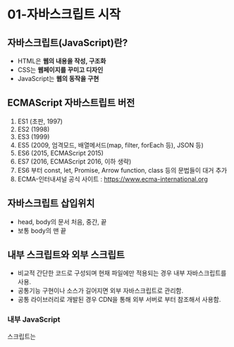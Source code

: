 # 01-자바스크립트 시작

## 자바스크립트(JavaScript)란?
+ HTML은 **웹의 내용을 작성, 구조화**
+ CSS는 **웹페이지를 꾸미고 디자인**
+ JavaScript는  **웹의 동작을 구현**

## ECMAScript 자바스트립트 버전
1. ES1 (초판, 1997)
2. ES2 (1998)
3. ES3 (1999)
4. ES5 (2009, 엄격모드, 배열메서드(map, filter, forEach 등), JSON 등)
5. ES6 (2015, ECMAScript 2015)
6. ES7 (2016, ECMAScript 2016, 이하 생략)
7. ES6 부터 const, let, Promise, Arrow function, class 등의 문법들이 대거 추가
8. ECMA-인터내셔널 공식 사이트 : <https://www.ecma-international.org>

## 자바스크립트 삽입위치
+ head, body의 문서 처음, 중간, 끝
+ 보통 body의 맨 끝

## 내부 스크립트와 외부 스크립트
+ 비교적 간단한 코드로 구성되며 현재 파일에만 적용되는 경우 내부 자바스크립트를 사용.
+ 공통기능 구현이나 소스가 길어지면 외부 자바스크립트로 관리함.
+ 공통 라이브러리로 개발된 경우 CDN을 통해 외부 서버로 부터 참조해서 사용함.

### 내부 JavaScript

스크립트는 <script> (script 태그) 를 이용해 HTML 문서의 대부분의 위치에 삽입할 수 있습니다.

````
<!DOCTYPE html>
<html>
    <head></head>
    <body>
        <h1>JavaScript</h1>
        <script>
            console.log('hello')
        </script>
    </body>
</html>
````

### 외부 JavaScript

자바스크립트 코드의 양이 많은 경우, 자바스크립트 코드를 script 태그 안에 전부 작성하기 보다는 여러개의 자바스크립트 파일로 기능별로 나누어 작성해서 관리하는 것이 편리합니다.

````
<!DOCTYPE html>
<html>
    <head></head>
    <body>
        <h1>JavaScript</h1>
        <script src="js/script.js"></script>
    </body>
</html>
````

## 브라우저 동작 방식

1. HTML을 읽기 시작합니다.
2. HTML을 파싱합니다.
3. DOM 트리를 생성합니다.
4. CSS 파싱 후 스타일 규칙 생성
5. DOM 트리와 생성된 스타일 규칙 Attachment
6. Render 트리 형성 후 Layout, Painting
7. Display

> 파싱이란, 프로그램을 실행할 수 있도록 내부 포맷에 맞게 분석하고 변환하는 것을 의미한다.

## JavaScript 소스파일 위치 결정
브라우저는 HTML의 구조와 CSS 스타일을 렌더링하는 도중 자바스크립트를 만나게 되면 이에 대한 해석과 구현이 완료될때까지 브라우저 렌더링을 멈추게 됩니다. 즉, 자바스크립트의 삽입 위치에 따라 스크립트 실행순서와 브라우저 렌더링에 영향을 미치기 때문에 다음 사항을 고려해 적절한 
위치선정이 필요 합니다.

```` 
<head></head>
````

+ 브라우저 렌더링에 방해가 될 수 있으며 무거운 스크립트가 실행되는 경우 오랫동안 화면이 보여지지 않을수 있음.
+ 문서를 초기화하거나 설정하는 가벼운 스크립트들을 주로 사용.
+ 문서의 DOM(Document Object Model) 구조가 필요한 경우 HTML이 모두 로드 된 이후 실행되어야 하므로 window.onload와 같은 로드 이벤트가 추가되어야 함.

```` 
<body></body>
````

+ 태그내 모든 위치에 둘 수 있음.
+ 웹페이지 로딩이 완료된 다음 실행하기 위해 일반적으로는 </body> 바로 앞에 위치.
+ 이경우 문서의 DOM 구조가 완료된 시점에 실행되기에 별다른 추가설정이 필요없음.

## JavaScript 코드구조
+ 문(statement)은 세미콜론으로 구분(세미콜론을 붙이지 않는 곳도 있습니다.)
+ 문은 값, 연산자, 키워드, 명령어, 표현식(값으로 평가, 함수나 key, index를 통한 값의 호출도 표현식) 등으로 구성됩니다.

## JavaScript 주석

````
<script>
    // 한 줄 주석입니다.
    /*
    여
    러
    줄
    주석입니다.
    */
</script>
````    

## JavaScript를 출력하는 4가지 방법
1. 문서 내에 요소를 선택하여 출력하는 방법(innerHTML, innerText)
2. 문서 내에 직접 출력하는 방법(document.write)
3. 사용자 인터렉션(alert, confirm)
4. 콘솔에 찍는 방법(console.log)

````
<!DOCTYPE html>
<html>
<head></head>

<body>
    <h1>JavaScript</h1>
    <div id="box"></div>
    <script>
        document.getElementById('box').innerHTML = '박스입니다.';
        document.write("<h1>제목입니다.</h1>");
        //alert('경고창에 출력');
        //confirm('확인창에 출력');
        console.log('콘솔창에 출력');
    </script>
</body>
</html>
````
# 02-변수

## 변수란?
자바스크립트에서 변수는 데이터를 담는 그릇을 의미한다.
스크립트 처리 과정에서 데이터를 일시적으로 담아두는 공간으로, 한 번에 하나의 값만 저장할 수 있습니다. 
그래서 한 변수에 데이터가 이미 존재하는데, 다른 값을 넣으려고 시도하는 경우에 기존의 값은 삭제되고 새로온 데이터가 저장됩니다.
변수는 var, let, const 키워드를 사용하여 선언하고,
할당 연산자(=)를 사용해 값을 할당한다.
그리고 식별자인 변수명을 사용해 변수에 저장된 값을 참조한다.(저장된 값을 보여준다)

## Javascript 변수 선언
1. 변수이름은 대소문자를 구별.
2. 여러 변수를 한번에 선언할 수 있음.
3. 지역변수와 전역변수가 있음.
4. 기본적으로 소문자로 시작되는 Camel Case를 사용.

## 변수 명명 규칙
+ 변수명의 첫 글자는 영문자, 달러스코어$, 언더바_만 올 수 있다.
+ 두 번째 이후 글자에는 영문자, 달러스코어, 언더바, 숫자만 올 수 있다.
+ 변수명의 영문자는 대.소문자를 엄격하게 구분한다.
+ 자바스크립트의 예약어가 아니어야 한다.

> 예약어(키워드) : 특별한 용도로 사용하기 위해 미리 예약해둔 단어들

자바스크립트의 예약어는 다음과 같습니다.

| 예약어 | 예약어 | 예약어 | 예약어 | 예약어 | 예약어 | 예약어 |
| ---- | --- | --- | --- | --- | --- | --- |
| abstract | arguments | await | boolean | break | byte |  |
| case | catch  | char | class | const  | continue |
| debugger | default | delete | do | double |  |  |
| else | enum | eval | export  | extends |  |  |
| false | final | finally | float | for | function  | goto |
| if | implements | import | in | instanceof | int | interface |
| let | long | native | new | null |  |  |
| package | private | protected | public | return |  |  |
| short | static | super | switch | synchronized |  |  |  
| this | throw | throws | transient | true | try | typeof | 
| void | var | volatile | while | with | yield | |


## 변수명 표기법
변수명 표기법은 대표적으로 세 가지 방식이 있습니다. 

| 표기법 | 설명 | 예시 | 사용처 | 
| ---- | --- | --- | --- |
| camelCase | 낙타의 등처럼 보인다고 해서 붙여진 이름. 이름의 맨 첫 번째, 단어의 첫 글자는 소문자로 적고, 두 번째 단어 부터는 첫 글자는 대문자로 적는 기법 | helloWorld | 변수, 함수 |
| PascalCase | 모든 단어의 첫 번째 글자를 대문자로 표기하는 기법 | HelloWorld | 클래스, 생성자 |
| snake_case | 모든 단어 사이를 언더바_로 표기하는 기법 | hellow_world, HELLO_WORLD | 상수 |


## 변수선언 3가지 방법
1. var
2. let
3. const

자바스크립트의 변수는 다음과 같이 선언합니다.

````
var 변수명;
var 변수명 = 값;

let 변수명;
let 변수명 = 값;

const 변수명;
const 변수명 = 값;
````

## 변수의 타입
> + 자바스크립트에는 타입(Type)이라는 개념이 있다.
> + 타입이란 변수에 할당할 수 있는 데이터 형태를 말한다. ex)숫자, 문자
> + 즉, 변수에는 숫자나 문자 등 다양한 형태의 데이터 타입을 담을 수 있다.
> + 데이터 타입에 따라 할 수 있는 일이 다르다.
> + 즉, 타입마다 다른 속성과 메서드가 있다.
> + typeof : 변수의 타입을 반환하는 자바스크립트 키워드
> + undefined : '아직 할당하지 않은 값'을 표현하기 위해 사용하는 값

## var (function scope)
+ var문에서 변수에 초기 값을 지정하지 않는다면, 변수는 값이 설정될 때까지 undefined 값을 갖게 된다.
+ var의 경우 변수를 한 번 더 선언해도 에러가 나지 않는다.

````
<script>
    var i; // 선언
    console.log(i); // undefined 가 저장됨

    var sum = 0;  // 선언과 초기화
    console.log(sum);

    var x, y, z; // 한 번에 여러 개의 변수를 함께 선언할 수 있음
    var x = 10; // x변수를 재선언후 값을 할당해도 에러가 나지 않음
    console.log(x);

    var i=0, sum=10, message="Hello";  // 선언과 초기화를 동시에 해줄 수 있음
    console.log(i, sum, message);
</script>
````

## let (block scope)
+ 이미 선언되었다는 에러 메세지가 나온다.
+ 변수 재선언은 안된다.
+ 하지만 변수 재할당은 가능하다.

````
 <script>
    let a; // 선언 후 할당을 나중에 해도 됨
    console.log(a) // undefined 가 저장됨

    let x, y, z;
    console.log(x, y, z);//undefined

    let year, month, day;
    let address = "서울시";
    console.log(month)//undefined

    let name;
    console.log(name)
    name = "홍길동";
    console.log(name);

    let fruit = "사과", price = 3000;
    console.log(fruit);
    console.log(price);
    console.log(fruit, price);
    console.log(fruit, "1개 가격은", price, "원 입니다.");

    // 중복선언불가 : Identifier 'b' has already been declared
    let user = "이순신";
    let user = "강감찬";
    console.log(user);
</script>
````

## const (block scope)
+ 변수 재선언, 재할당 모두 불가능하다.
+ 처음 선언할 때, 반드시 초기화를 해야한다.
+ 바뀌지 않을 값은 const로 선언해주면 된다.
+ 보통 대문자를 사용해서 선언한다. (강제는 아니지만 관습!)

````
<script>
    const num = 20; // 선언과 동시에 할당을 해야함
    const MY_NUM = 7; // 보통 대문자를 사용해서 선언 
    console.log(num, MY_NUM);

    const msg = "안녕하세요";
    console.log(msg);

    //const 선언만 하는 것은 불가, 반드시 초기화
    const txt ;
    txt = "안녕";
    console.log(txt); 
</script>
````

## 자바스크립트의 데이터 타입
1. 원시 타입 (Primitive Type)
2. 참조타입(Object/Reference Type)

## 원시 타입 (Primitive Type)
> + Number
> + String
> + Boolean
> + Undefined
> + Null
> + Symbol(ES6에 추가, 객체 속성을 만드는 데이터 타입)
> + 원시 타입이 할당될 때는 변수에 값(value) 자체가 담긴다.(메모리 참조가 아닌 값의 복사)
> + 메모리상에 고정된 크기로 저장되며 원시 데이터 값 자체를 보관하므로 불변적이다.

## Number
모든 숫자를 실수로 처리

````
<script>
    console.log(typeof 1); // number

    let num_1 = 99;
    let num_2 = -99;
    console.log(typeof num_1); //Number
    console.log(typeof num_2); //Number
</script>
````
## String
+ UTF-16으로 구성된 문자열
+ 작은따옴표(''), 큰따옴표(""), 템플릿 리터럴(``)로 문자열을 할당
+ 템플릿 리터럴은 줄바꿈, 공백 모두 적용됨

### 이스케이프 시퀀스
> + 이스케이프 시퀀스는 프로그래밍 언어 특성상 표현할 수 없는 기능, 문자를 표현해준다. 
> + 백슬래시(\) 뒤에 한 문자나 숫자 조합이 오는 문자 조합을 “이스케이프 시퀀스”라고 한다.
> + 줄 바꿈 문자, 작은따옴표, 또는 문자 상수의 다른 특정 문자를 나타내려면 이스케이프 시퀀스를 사용해야 한다. 
> + \t 탭(수평), \n 줄바꿈 문자, \’ 작은따옴표, \” 큰따옴표

````
<script>
    console.log(typeof "abc"); // string

    let str_1 = 'Hi';
    let str_2 = "안녕";
    let str_3 = `안녕\n하세요  \n\t반갑습니다`;

    console.log(str_1);
    console.log(str_2);
    console.log(str_3);

    const msg = "행복\n하세요";
    console.log(msg)
    console.log(typeof msg)

    let score = "68"
    let sum = score + 20
    console.log(score)
    console.log(typeof score) //string
    console.log(sum)
</script>
````

## Boolean(불리언)
true, false
````
<script>
    console.log(typeof true); // boolean
    console.log(typeof false); // boolean

    let bool_1 = true;
    let bool_2 = 2 > 3;
    console.log(typeof bool_1); //boolean
    console.log(typeof bool_2); //boolean
</script>
````

## Undefined 
+ 자바스크립트에서 undefined는 의도치 않게 누락된 값을 나타내기 위해서 주로 사용된다. 
+ 보통 개발자가 값을 설정하지 않았을 때 프로그래밍 언어 차원에서 자연스럽게 알아서 설정되는 경우가 많습니다.
+ 값도 타입도 undefined

````
<script>
    // 변수를 선언할 때 초기화를 하지 않으면 undefined가 할당
    let x;
    console.log(x); // undefined
    console.log(typeof x); // 'undefined'

    // 함수를 호출할 때도 매개 변수를 넘기지 않으면 undefined가 할당
    function foo(x, y) {
        return { x, y };
    }

    foo(1); // { x: 1, y: undefined }
</script>
````

## Null
+ 의도적으로 '값이 없음'을 명시하기 위해 할당하는 값
+ Null의 값 체크를 위해서는 일치연산자(===)를 사용
+ typeof 연산결과는 초기 자바스크립트의 버그로 수정하면 파장이 클까봐 그냥 두고있다 함.

````
<script>
    let nu = null;
    console.log(typeof nu);	//object
    console.log(nu === null); //true
</script>
````

## 참조타입(Object/Reference Type)
> + 객체(Object)
> + 배열(Array)
> + 함수(Fuction)
> + 원시타입이 아닌 모든 것
> + 참조타입은 원시타입 데이터의 집합이다.
> + 참조 타입은 고정된 크기의 보관함이 아니다.
> + 참조 타입을 변수에 할당할 때는 값이 아닌 데이터의 주소를 저장한다.

## 객체(Object) : {}

````
<script>
    console.log(typeof { a: 1, b: 2 }); // object

    let obj = {};
    console.log(typeof obj); // object
</script>
````

## 배열(Array) : []
+ 배열은 'object'의 특수한 한 형태이기 때문에 typeof만으로는 객체가 배열인지 확인할 수 없음
+ 객체가 배열인지 확인하기 위해서는 'isArray()' 함수를 사용해야 함

````
<script>
    let arr = [1,2,3,4];
    console.log(typeof arr); //object

    console.log(Array.isArray(arr)); //true
    console.log(Array.isArray({}));  //false
</script>
````

## 함수(Fuction) : function(){}

````
 <script>
    let func = function(){};
    console.log(typeof func); //function
    
    function add(x, y) {
        return x + y;
    }
    console.log(typeof add); // function
</script>
````

## 스코프란?
+ 스코프(scope)는 변수에 접근할 수 있는 범위를 말한다.
+ 스코프는 크게 전역 스코프와 지역 스코프로 나눌 수 있다.
+ 스코프는 중첩이 가능하다.
+ 가장 바깥은 전역스코프라 하고 나머지는 지역스코프다.
+ 전역 스코프(global)는 어디에서든 해당 변수에 접근 가능한 걸 의미한다. (전역변수)
+ 바깥쪽 스코프에서 선언한 변수(전역변수)는 안쪽에서 사용가능하다
+ 지역 스코프(local)의 경우, 한정적인 범위에서 해당 변수에 접근이 가능하다. (지역변수)
+ 안쪽 스코프에서 선언한 변수(지역변수)는 바깥쪽에서 사용불가다.
+ 지역 변수가 전역변수보다 우선순위가 더 높다.

## 스코프의 구분
> + 전역 스코프(Global scope)
> + 지역 스코프(Local scope) 

## 전역 스코프(Global scope) 
바깥 스코프 라고하며 어디에서든 참조 할수있다.

````
<script>
    // 전역(바깥쪽) 스코프
    let e, f, g;
    let userName;
    let age;

    {
        e = 10, f = 20, g = 30;
        console.log('변수값 출력', e, f, g)
    }

    if (true) {
        userName = "홍길동"
        age = 20
        console.log(userName)
        console.log(age)
    }

    console.log('변수값 출력', e, f, g)
    console.log(userName)
    console.log(age)
</script>
````     
> 전역 변수(Global variable) : 바깥쪽 전역에서 선언된 변수 어디든 참조 가능하다.

## 지역 스코프(Local scope) 
안쪽 스코프 라고하며 블록 안, 함수 내에서만 참조 할수있다.
> 지역 변수(Local variable) : 안쪽 지역내에 선언된 변수 안에서만 참조 가능하다.

````
 <script>
    if(true){
        // 지역(안쪽) 스코프
        const menuName = "라면"
        const price = "4,000원"
        console.log(menuName, price) 
    }
    console.log(menuName, price)// 바깥쪽에서 참조불가
</script>
````

## 함수 스코프와 블록 스코프(function scope & block scope)
> + 지역 스코프에는 함수 스코프와 블록 스코프가 있다.
> + { 중괄호 }를 기준으로 범위가 구분된다.
> + var은 블록스코프를 무시한다.

| 함수 스코프(function scope) | 블록 스코프(block scope) | 
| --- | --- |
| function{ } 안에있는 범위를 함수 스코프 | function 을 제외한 if나 for 등의 { 중괄호 } 안에 있는 범위를 블록 스코프 |

## 함수 스코프와 var
+ 함수가 선언되면 하나의 스코프(접근 범위)가 발생하는데 이걸 함수스코프라고 한다. 
+ 함수 스코프는 함수에서 선언한 변수는 해당 함수 내에서만 접근 가능하다는 걸 의미한다.
+ 아래 예시처럼 함수 외부에서 aa를 호출하면 undefined 에러가 뜬다.
````
<script>
    function setNumber() {
        var num = '12'; // 함수 내부에서 선언
    }
    console.log(num); 
    // Uncaught ReferenceError: num is not defined
</script>
````

+ 만약 변수가 함수 내부에 선언된 것이 아니면 이 변수의 스코프는 전역 스코프(global)이므로
+ 어디에서든 접근이 가능하다.
````
<script>
    var setNumber = '123'; 
    console.log(setNumber)
</script>
````

+ var은 함수 내에서만 지역 변수로 유지되기 때문에, 
+ 아래 코드에서는 전역 변수로 취급된다.
+ var로 선언하면 블록에 의한 범위 제한이 없음
````
<script>
    {
        a = 10, b = 20, c = 30;
        console.log('변수값 출력', a, b, c)
    }

    if (true) {
        var num = '456';
        console.log(num) 
    }
    console.log(num)

    for (var index = 0; index < 5; index++) {
        console.log(index)
    }
    console.log(index)
</script>
````

## 블록 스코프와 let, const
> + 블록 스코프는 블록 { 중괄호 } 내부에서 선언된 변수는 해당 블록에서만 접근 가능한 걸 말한다.
> + let, const로 선언된 변수가 블록 스코프 방식을 따른다.

## 블록 스코프와 let
````
<script>
    function printMsg() {
        if (true) {
            let msg = "안녕";
            console.log("if문 안에서 접근", msg);
        }
        // console.log("if문 밖에서 접근 불가", msg);
        // Uncaught ReferenceError: msg is not defined
    }
    printMsg();
</sctipt>
````

````
<script>
   function printTxt() {
        let txt = "안녕";
        if (true) {
            let txt = "반가워"; // 이것은 if문 블록 내부에서만 유효하므로
            console.log(txt);
        }
        console.log(txt); // 같은 스코프안에 있는 안녕이 출력됨
    }
    printTxt();
</sctipt>
````

````
<script>
   function printCount() {
        let i;
        for (i = 0; i <= 2; i++) {
            console.log("printCount for문 안에서 접근", i)
        }
        console.log("printCount for문 밖에서 접근", i); // 0,1,2
    }
    printCount() // for문을 다 돌고난 후 i값은 3
</sctipt>
````

## 블록 스코프와 const
````
<script>
    // const로 선언한 변수는 재할당이 안됩니다.
    // Uncaught TypeError: Assignment to constant variable.
    const menuName = "떡볶이";
    const price = "3,000원";
    console.log(menuName, price) 

    if(true){
        menuName = "라면"
        price = "6,000원"
    }
    console.log(menuName, price)
</script>
````

## hoisting(호이스팅)
> + 호이스팅은 코드가 실행하기 전 **변수선언/함수선언이 해당 스코프의 최상단으로 끌어 올려진 것 같은 현상**을 말한다.
> + 자바스크립트 엔진은 코드를 실행하기 전 실행 가능한 코드를 형상화하고 구분하는 과정(*실행 컨텍스트를 위한 과정)을 거친다.
> + 자바스크립트 엔진은 코드를 실행하기 전 실행 컨텍스트를 위한과정에서 모든 선언(var, let, const, function, class)을 스코프에 등록한다.
> + 코드 실행 전 이미 변수선언/함수선언이 저장되어 있기 때문에 선언문보다 참조/호출이 먼저 나와도 오류 없이 동작한다. (정확히는 var 키워드로 선언한 변수와 함수 선언문일 경우 오류 없이 동작한다. 이는 선언이 파일의 맨 위로 끌어올려진 것 처럼 보이게 한다.)
> + **실행 컨텍스트**는 실행 가능한 **코드가 실행되기 위해 필요한 환경을 의미**하고 실행되기전 이러한 실행 컨텍스트 과정(코드를 구분하는 과정)을 거친다.

## 변수 호이스팅
## var로 선언한 변수 호이스팅
## let,const로 선언한 변수 호이스팅


## TDZ(Temporal Dead Zone)의 정의
+ TDZ 는 스코프의 시작 지점부터 초기화 시작 지점까지의 사각지대 구간을 뜻한다.(변수가 선언되고 초기화되기 사이의 사각지대)
+ let과 const는 var와는 다르게 선언단계와 초기화 단계가 따로 분리되어 실행된다.
+ 그래서 선언 단계와 초기화 단계 사이에서는 실행 컨텍스트에는 변수를 등록했지만 메모리가 할당되지 않은 상태라 ReferenceError 가 나오는 것이다.
+ var는 변수의 선언단계와 초기화단계가 동시에 실행되어 TDZ가 존재하지 않기 때문에 호이스팅이 일어나는 것이다.

````
<script>
    console.log(num); //Uncaught ReferenceError: Cannot access 'num' before initialization
    let num; //num을 초기화 하지 않을 경우 접근 안됨(일시적 사각지대로 들어감)
</script>
````




       





   


